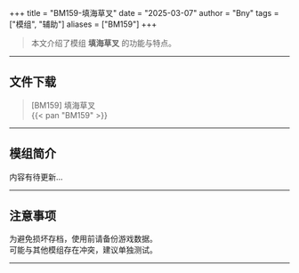 +++
title = "BM159-填海草叉"
date = "2025-03-07"
author = "Bny"
tags = ["模组", "辅助"]
aliases = ["BM159"]
+++

> 本文介绍了模组 **填海草叉** 的功能与特点。

---

## 文件下载

> [BM159] 填海草叉  
{{< pan "BM159" >}}  

---

## 模组简介

>  
内容有待更新...  

---

## 注意事项

>  
为避免损坏存档，使用前请备份游戏数据。  
可能与其他模组存在冲突，建议单独测试。  

---

